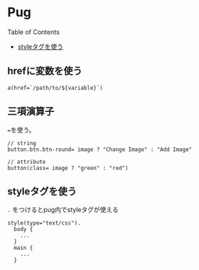 # Pug

Table of Contents
- [styleタグを使う](#styleタグを使う)

## hrefに変数を使う

```
a(href=`/path/to/${variable}`)
```

## 三項演算子

`=`を使う。

```
// string
button.btn.btn-round= image ? "Change Image" : "Add Image"

// attribute
button(class= image ? "green" : "red")
```

## styleタグを使う

`.` をつけるとpug内でstyleタグが使える

```
style(type="text/css").
  body {
    ...
  }
  main {
    ...
  }
```